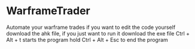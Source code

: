 # WarframeTrader
Automate your warframe trades
if you want to edit the code yourself download the ahk file, if you just want to run it download the exe file
Ctrl + Alt + t starts the program
hold Ctrl + Alt + Esc to end the program
